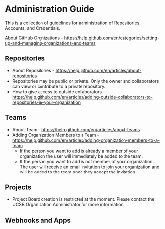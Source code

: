 # Administration Guide

This is a collection of guidelines for administration of Repositories, Accounts, and Credentials.

About GitHub Orgnizations - https://help.github.com/en/categories/setting-up-and-managing-organizations-and-teams

## Repositories

* About Repositories - https://help.github.com/en/articles/about-repositories
* Repositories may be public or private. Only the owner and collaborators can view or contribute to a private repository.
* How to give access to outside collaborators - https://help.github.com/en/articles/adding-outside-collaborators-to-repositories-in-your-organization


## Teams
 * About Team - https://help.github.com/en/articles/about-teams
 * Adding Organization Members to a Team - https://help.github.com/en/articles/adding-organization-members-to-a-team
   * If the person you want to add is already a member of your organization the user will immediately be added to the team.
   * If the person you want to add is not member of your organization. The user will receive an email invitation to join your organization and will be added to the team once they accept the invitation.


## Projects
 * Project Board creation is restricted at the moment. Please contact the UCSB Organization Administrator for more information.

## Webhooks and Apps
